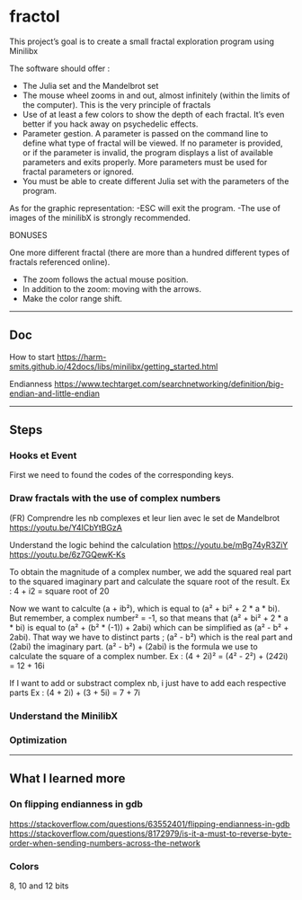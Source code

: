 # fractol
This project’s goal is to create a small fractal exploration program using Minilibx

The software should offer :
- The Julia set and the Mandelbrot set
- The mouse wheel zooms in and out, almost infinitely (within the limits of the
computer). This is the very principle of fractals
- Use of at least a few colors to show the depth of each fractal. It’s even better
if you hack away on psychedelic effects.
- Parameter gestion. A parameter is passed on the command line to define what type of fractal will be
viewed. If no parameter is provided, or if the parameter is invalid, the program
displays a list of available parameters and exits properly. More parameters must be used for fractal parameters or ignored.
- You must be able to create different Julia set with the parameters of the program.

As for the graphic representation:
-ESC will exit the program.
-The use of images of the minilibX is strongly recommended.

BONUSES

One more different fractal (there are more than a hundred different types of fractals
referenced online).
- The zoom follows the actual mouse position.
- In addition to the zoom: moving with the arrows.
- Make the color range shift.

________________________________________________________________________
## Doc

How to start
https://harm-smits.github.io/42docs/libs/minilibx/getting_started.html

Endianness
https://www.techtarget.com/searchnetworking/definition/big-endian-and-little-endian

_________________________________________________________________________
## Steps

### Hooks et Event

First we need to found the codes of the corresponding keys.

### Draw fractals with the use of complex numbers

(FR) Comprendre les nb complexes et leur lien avec le set de Mandelbrot
https://youtu.be/Y4ICbYtBGzA

Understand the logic behind the calculation
https://youtu.be/mBg74yR3ZiY
https://youtu.be/6z7GQewK-Ks

To obtain the magnitude of a complex number, we add the squared real part to the squared imaginary part and calculate the square root of the result.
Ex : 4 + i2 = square root of 20

Now we want to calculte (a + ib²), which is equal to (a² + bi² + 2 * a * bi).
But remember, a complex number² = -1, so that means that (a² + bi² + 2 * a * bi) is equal to (a² + (b² * (-1)) + 2abi) which can be simplified as (a² - b² + 2abi).
That way we have to distinct parts ; (a² - b²) which is the real part and (2abi) the imaginary part.
(a² - b²) + (2abi) is the formula we use to calculate the square of a complex number.
Ex : (4 + 2i)²
= (4² - 2²) + (2*4*2i)
= 12 + 16i

If I want to add or substract complex nb, i just have to add each respective parts
Ex : (4 + 2i) + (3 + 5i)
= 7 + 7i

### Understand the MinilibX

### Optimization

_________________________________________________________________________
## What I learned more

### On flipping endianness in gdb
https://stackoverflow.com/questions/63552401/flipping-endianness-in-gdb
https://stackoverflow.com/questions/8172979/is-it-a-must-to-reverse-byte-order-when-sending-numbers-across-the-network

### Colors
8, 10 and 12 bits